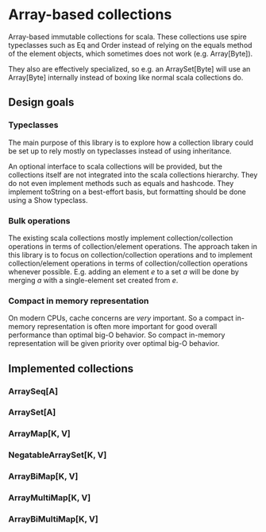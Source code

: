 # Array-based collections

Array-based immutable collections for scala. These collections use spire typeclasses such as Eq and Order instead of relying on the equals method of the element objects, which sometimes does not work (e.g. Array[Byte]).

They also are effectively specialized, so e.g. an ArraySet[Byte] will use an Array[Byte] internally instead of boxing like normal scala collections do.

## Design goals

### Typeclasses

The main purpose of this library is to explore how a collection library could be set up to rely mostly on
typeclasses instead of using inheritance.

An optional interface to scala collections will be provided, but the collections itself are not integrated
into the scala collections hierarchy. They do not even implement methods such as equals and hashcode.
They implement toString on a best-effort basis, but formatting should be done using a Show typeclass.

### Bulk operations

The existing scala collections mostly implement collection/collection operations in terms of
collection/element operations. The approach taken in this library is to focus on collection/collection
operations and to implement collection/element operations in terms of collection/collection operations
whenever possible. E.g. adding an element *e* to a set *a* will be done by merging *a* with a
single-element set created from *e*.

### Compact in memory representation

On modern CPUs, cache concerns are *very* important. So a compact in-memory representation is often more 
important for good overall performance than optimal big-O behavior. So compact in-memory representation
will be given priority over optimal big-O behavior.

## Implemented collections

### ArraySeq[A]

### ArraySet[A]

### ArrayMap[K, V]

### NegatableArraySet[K, V]

### ArrayBiMap[K, V]

### ArrayMultiMap[K, V]

### ArrayBiMultiMap[K, V]
